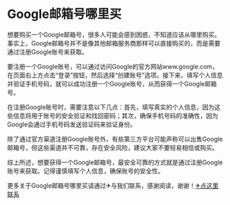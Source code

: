 # Google邮箱号哪里买

想要购买一个Google邮箱号，很多人可能会感到困惑，不知道应该从哪里购买。事实上，Google邮箱号并不是像其他邮箱服务商那样可以直接购买的，而是需要通过注册Google账号来获取。

要注册一个Google账号，可以通过访问Google的官方网站www.google.com，在页面右上方点击“登录”按钮，然后选择“创建账号”选项。接下来，填写个人信息并验证手机号码，就可以成功注册一个Google账号，从而获得一个Google邮箱号。

在注册Google账号时，需要注意以下几点：首先，填写真实的个人信息，因为这些信息将用于账号的安全验证和找回密码；其次，确保手机号码的准确性，因为Google会通过手机号码发送验证码来验证身份。

除了通过官方渠道注册Google账号外，有些第三方平台可能声称可以出售Google邮箱号，但这些渠道并不可靠，存在安全风险，建议大家不要轻易相信或购买。

综上所述，想要获得一个Google邮箱号，最安全可靠的方式就是通过注册Google账号来获取。记得谨慎填写个人信息，确保账号的安全性。

更多关于Google邮箱号哪里买请通过✈与我们联系，感谢阅读，谢谢！[✈点这里联系](https://c.k02.cc)